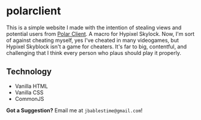 # polarclient
This is a simple website I made with the intention of stealing views and potential users from [Polar Client](https://polarclient.lol/). A macro for Hypixel Skylock. Now, I'm sort of against cheating myself, yes I've cheated in many videogames, but Hypixel Skyblock isn't a game for cheaters. It's far to big, contentful, and challenging that I think every person who plaus should play it properly.

## Technology
- Vanilla HTML
- Vanilla CSS
- CommonJS

**Got a Suggestion?**
Email me at `jbablestime@gmail.com`!
